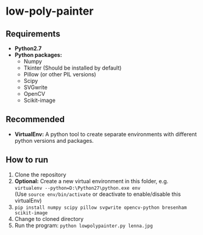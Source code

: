 # low-poly-painter
## Requirements
* **Python2.7**
* **Python packages:**
    * Numpy
	* Tkinter (Should be installed by default)
	* Pillow (or other PIL versions)
	* Scipy
	* SVGwrite
	* OpenCV
	* Scikit-image

## Recommended
* **VirtualEnv:** A python tool to create separate environments with different python versions and packages.

## How to run
1. Clone the repository
2. **Optional:** Create a new virtual environment in this folder, e.g.  
`virtualenv --python=D:\Python27\python.exe env`  
(Use `source env/bin/activate` or deactivate to enable/disable this virtualEnv)
3. `pip install numpy scipy pillow svgwrite opencv-python bresenham scikit-image`
4. Change to cloned directory  
5. Run the program: `python lowpolypainter.py lenna.jpg`

